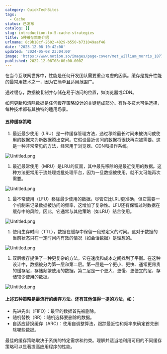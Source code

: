 ```yaml
---
category: QuickTechBites
tags:
  - Cache
status: 已发布
catalog: []
slug: introduction-to-5-cache-strategies
title: 5种缓存策略介绍
urlname: 8c9b18cf-2602-4829-b550-b731049aaf46
date: '2023-12-08 10:42:00'
updated: '2024-05-08 23:04:00'
image: 'https://www.notion.so/images/page-cover/met_william_morris_1877_willow.jpg'
published: 2022-12-08T08:00:00.000Z
---
```


在当今互联网世界中，性能是任何开发团队需要重点考虑的因素。缓存是提升性能的最常用技术之一，因为它简单且适用范围广。


通过缓存，数据被复制并存储在易于访问的位置，如浏览器或CDN。


如何更新和清除数据是任何缓存策略设计的关键组成部分。有许多技术可供选择，每种技术都有其独特的适用场景。


#### 五种缓存策略

1. 最近最少使用（LRU）是一种缓存管理方法，通过移除最长时间未被访问或使用的数据来为新数据腾出空间。它假设最近访问的数据将很快再次被需要。这是一种非常常见的方法，经常用于浏览器、CDN和操作系统。

![Untitled.png](https://prod-files-secure.s3.us-west-2.amazonaws.com/5d24fe63-e567-4804-86f9-9fdc62e13082/74494354-3dc7-4fc2-be3e-7e15913b3f24/Untitled.png?X-Amz-Algorithm=AWS4-HMAC-SHA256&X-Amz-Content-Sha256=UNSIGNED-PAYLOAD&X-Amz-Credential=ASIAZI2LB466USNZB5BD%2F20250411%2Fus-west-2%2Fs3%2Faws4_request&X-Amz-Date=20250411T213441Z&X-Amz-Expires=3600&X-Amz-Security-Token=IQoJb3JpZ2luX2VjEEwaCXVzLXdlc3QtMiJHMEUCIQDaXq1XhadlRT1TRl4cfDO3hQp%2Br53V9tqJLHxTZnPK9QIgcuJXj%2F2PMixyDKV%2FCfXrbxqhJ6upm38sySODkQsZ8RQqiAQIxf%2F%2F%2F%2F%2F%2F%2F%2F%2F%2FARAAGgw2Mzc0MjMxODM4MDUiDB0bwBI4io4FtI%2BvoyrcA0cfV2lWWn3p%2BnI%2BA46H3tFVwItcxBK6v8ViplqxmiTktSCKe17%2F6h79DbqaGZSphbjZWf%2Ff9GQO1rVUBjlFF8IK78dSpzaY%2Bhj1dKj1asTFXS%2F5MvnAnBx08h0O%2FXIMqFywvSaIDcGwmDGlmE1%2B67g9TnPnq7nYvDfPvZDaU3OhYFPJSkvlPtWDT0xWFhU4PcxEbT6ZvWvimCuw58ZpGKKBzWpZ31IHGq%2Blx86Z2lSS2dFxjcXRzBQCMQJNRtePyf1hUttW3YsqzXB5yB1LmA0oUQTt7TSMLTjzuWYKufeCl%2FAhhW6YDZdRLoZjusvU1XhUBVGdoqOY7ITEeh7ArU30WpWimda%2F23EJWGWIEwE31AThfvRtySIKCl3lMtboOaQOIA%2BUp0oB1ZyWebvVgUHgGTr81nqXodmbmLChZyUhsrtlQRsM9l8L5HPXNgIgqyMeOkzC%2F62OTtLayqtQtrs2wrnsBGC%2FEXyxmJkS%2FKPFvwzHwGeClqotYJ4xOav7brIbFFzeIV%2Bx6julaQ9a1Q2xtx%2BnNUMjvcKnWOA9Xd8t3OnWeH5NglfoynH2tWxfq0YrfUIWiHjdF%2FnocuZv%2FOJ9UgHvsuTFCm8CnC3vhc%2BWPyVCRHj3XeO7WczjMPPv5b8GOqUBdOABU4EuPNXTN4khMW7eFP7B1MjvSgX2ec9bogbqk8sNl3CBywPHlf0hjvX6kICil2L%2FuFkf3zLo9uYyT19d55IUhMtKdoH862ytuWLDAjn7swijY8w7rWEQspi%2BR2iX%2FQG4xH6OiSbfw376%2BDgYC3krMhUp3llyW3j8niUE%2BmOrl8hPnqOwOwohiUzKCZ9RlcDeasvzoOeZSXue3I388jIBEPqP&X-Amz-Signature=a7b565ad2789e09e4a5c513650af252faaab21d967e305301fcb398bb7a8c60a&X-Amz-SignedHeaders=host&x-id=GetObject)

1. 最近最常使用（MRU）是LRU的反面，其中最先移除的是最近使用的数据。这种方法更常用于流处理或批处理平台，因为一旦数据被使用，就不太可能再次需要。

![Untitled.png](https://prod-files-secure.s3.us-west-2.amazonaws.com/5d24fe63-e567-4804-86f9-9fdc62e13082/9394e615-e149-4cd8-9a1b-e3c39cda8184/Untitled.png?X-Amz-Algorithm=AWS4-HMAC-SHA256&X-Amz-Content-Sha256=UNSIGNED-PAYLOAD&X-Amz-Credential=ASIAZI2LB466USNZB5BD%2F20250411%2Fus-west-2%2Fs3%2Faws4_request&X-Amz-Date=20250411T213441Z&X-Amz-Expires=3600&X-Amz-Security-Token=IQoJb3JpZ2luX2VjEEwaCXVzLXdlc3QtMiJHMEUCIQDaXq1XhadlRT1TRl4cfDO3hQp%2Br53V9tqJLHxTZnPK9QIgcuJXj%2F2PMixyDKV%2FCfXrbxqhJ6upm38sySODkQsZ8RQqiAQIxf%2F%2F%2F%2F%2F%2F%2F%2F%2F%2FARAAGgw2Mzc0MjMxODM4MDUiDB0bwBI4io4FtI%2BvoyrcA0cfV2lWWn3p%2BnI%2BA46H3tFVwItcxBK6v8ViplqxmiTktSCKe17%2F6h79DbqaGZSphbjZWf%2Ff9GQO1rVUBjlFF8IK78dSpzaY%2Bhj1dKj1asTFXS%2F5MvnAnBx08h0O%2FXIMqFywvSaIDcGwmDGlmE1%2B67g9TnPnq7nYvDfPvZDaU3OhYFPJSkvlPtWDT0xWFhU4PcxEbT6ZvWvimCuw58ZpGKKBzWpZ31IHGq%2Blx86Z2lSS2dFxjcXRzBQCMQJNRtePyf1hUttW3YsqzXB5yB1LmA0oUQTt7TSMLTjzuWYKufeCl%2FAhhW6YDZdRLoZjusvU1XhUBVGdoqOY7ITEeh7ArU30WpWimda%2F23EJWGWIEwE31AThfvRtySIKCl3lMtboOaQOIA%2BUp0oB1ZyWebvVgUHgGTr81nqXodmbmLChZyUhsrtlQRsM9l8L5HPXNgIgqyMeOkzC%2F62OTtLayqtQtrs2wrnsBGC%2FEXyxmJkS%2FKPFvwzHwGeClqotYJ4xOav7brIbFFzeIV%2Bx6julaQ9a1Q2xtx%2BnNUMjvcKnWOA9Xd8t3OnWeH5NglfoynH2tWxfq0YrfUIWiHjdF%2FnocuZv%2FOJ9UgHvsuTFCm8CnC3vhc%2BWPyVCRHj3XeO7WczjMPPv5b8GOqUBdOABU4EuPNXTN4khMW7eFP7B1MjvSgX2ec9bogbqk8sNl3CBywPHlf0hjvX6kICil2L%2FuFkf3zLo9uYyT19d55IUhMtKdoH862ytuWLDAjn7swijY8w7rWEQspi%2BR2iX%2FQG4xH6OiSbfw376%2BDgYC3krMhUp3llyW3j8niUE%2BmOrl8hPnqOwOwohiUzKCZ9RlcDeasvzoOeZSXue3I388jIBEPqP&X-Amz-Signature=ba41fa2ee21ae6e0235da2858ea3f2c2ad76437db95315c0d2b3541b7c0f5c02&X-Amz-SignedHeaders=host&x-id=GetObject)

1. 最不常使用（LFU）移除最少使用的数据。尽管它比LRU更准确，但它需要一个机制来记录数据被访问的频率，这增加了复杂性。LFU还有保留过时数据在缓存中的风险。因此，它通常与其他策略（如LRU）结合使用。

![Untitled.png](https://prod-files-secure.s3.us-west-2.amazonaws.com/5d24fe63-e567-4804-86f9-9fdc62e13082/ff489bb8-941e-4617-b208-e17020ed7ada/Untitled.png?X-Amz-Algorithm=AWS4-HMAC-SHA256&X-Amz-Content-Sha256=UNSIGNED-PAYLOAD&X-Amz-Credential=ASIAZI2LB466USNZB5BD%2F20250411%2Fus-west-2%2Fs3%2Faws4_request&X-Amz-Date=20250411T213441Z&X-Amz-Expires=3600&X-Amz-Security-Token=IQoJb3JpZ2luX2VjEEwaCXVzLXdlc3QtMiJHMEUCIQDaXq1XhadlRT1TRl4cfDO3hQp%2Br53V9tqJLHxTZnPK9QIgcuJXj%2F2PMixyDKV%2FCfXrbxqhJ6upm38sySODkQsZ8RQqiAQIxf%2F%2F%2F%2F%2F%2F%2F%2F%2F%2FARAAGgw2Mzc0MjMxODM4MDUiDB0bwBI4io4FtI%2BvoyrcA0cfV2lWWn3p%2BnI%2BA46H3tFVwItcxBK6v8ViplqxmiTktSCKe17%2F6h79DbqaGZSphbjZWf%2Ff9GQO1rVUBjlFF8IK78dSpzaY%2Bhj1dKj1asTFXS%2F5MvnAnBx08h0O%2FXIMqFywvSaIDcGwmDGlmE1%2B67g9TnPnq7nYvDfPvZDaU3OhYFPJSkvlPtWDT0xWFhU4PcxEbT6ZvWvimCuw58ZpGKKBzWpZ31IHGq%2Blx86Z2lSS2dFxjcXRzBQCMQJNRtePyf1hUttW3YsqzXB5yB1LmA0oUQTt7TSMLTjzuWYKufeCl%2FAhhW6YDZdRLoZjusvU1XhUBVGdoqOY7ITEeh7ArU30WpWimda%2F23EJWGWIEwE31AThfvRtySIKCl3lMtboOaQOIA%2BUp0oB1ZyWebvVgUHgGTr81nqXodmbmLChZyUhsrtlQRsM9l8L5HPXNgIgqyMeOkzC%2F62OTtLayqtQtrs2wrnsBGC%2FEXyxmJkS%2FKPFvwzHwGeClqotYJ4xOav7brIbFFzeIV%2Bx6julaQ9a1Q2xtx%2BnNUMjvcKnWOA9Xd8t3OnWeH5NglfoynH2tWxfq0YrfUIWiHjdF%2FnocuZv%2FOJ9UgHvsuTFCm8CnC3vhc%2BWPyVCRHj3XeO7WczjMPPv5b8GOqUBdOABU4EuPNXTN4khMW7eFP7B1MjvSgX2ec9bogbqk8sNl3CBywPHlf0hjvX6kICil2L%2FuFkf3zLo9uYyT19d55IUhMtKdoH862ytuWLDAjn7swijY8w7rWEQspi%2BR2iX%2FQG4xH6OiSbfw376%2BDgYC3krMhUp3llyW3j8niUE%2BmOrl8hPnqOwOwohiUzKCZ9RlcDeasvzoOeZSXue3I388jIBEPqP&X-Amz-Signature=d454f80317d4244fbb1f5853bbe00012be9a107600c6f8faf4c7c12ddbab613e&X-Amz-SignedHeaders=host&x-id=GetObject)

1. 使用生存时间（TTL），数据在缓存中保留一段预定义的时间。这对于数据的当前状态只在一定时间内有效的情况（如会话数据）是理想的。

![Untitled.png](https://prod-files-secure.s3.us-west-2.amazonaws.com/5d24fe63-e567-4804-86f9-9fdc62e13082/480ed8d3-f3c7-4a40-a9c6-4ca2e915c139/Untitled.png?X-Amz-Algorithm=AWS4-HMAC-SHA256&X-Amz-Content-Sha256=UNSIGNED-PAYLOAD&X-Amz-Credential=ASIAZI2LB466USNZB5BD%2F20250411%2Fus-west-2%2Fs3%2Faws4_request&X-Amz-Date=20250411T213441Z&X-Amz-Expires=3600&X-Amz-Security-Token=IQoJb3JpZ2luX2VjEEwaCXVzLXdlc3QtMiJHMEUCIQDaXq1XhadlRT1TRl4cfDO3hQp%2Br53V9tqJLHxTZnPK9QIgcuJXj%2F2PMixyDKV%2FCfXrbxqhJ6upm38sySODkQsZ8RQqiAQIxf%2F%2F%2F%2F%2F%2F%2F%2F%2F%2FARAAGgw2Mzc0MjMxODM4MDUiDB0bwBI4io4FtI%2BvoyrcA0cfV2lWWn3p%2BnI%2BA46H3tFVwItcxBK6v8ViplqxmiTktSCKe17%2F6h79DbqaGZSphbjZWf%2Ff9GQO1rVUBjlFF8IK78dSpzaY%2Bhj1dKj1asTFXS%2F5MvnAnBx08h0O%2FXIMqFywvSaIDcGwmDGlmE1%2B67g9TnPnq7nYvDfPvZDaU3OhYFPJSkvlPtWDT0xWFhU4PcxEbT6ZvWvimCuw58ZpGKKBzWpZ31IHGq%2Blx86Z2lSS2dFxjcXRzBQCMQJNRtePyf1hUttW3YsqzXB5yB1LmA0oUQTt7TSMLTjzuWYKufeCl%2FAhhW6YDZdRLoZjusvU1XhUBVGdoqOY7ITEeh7ArU30WpWimda%2F23EJWGWIEwE31AThfvRtySIKCl3lMtboOaQOIA%2BUp0oB1ZyWebvVgUHgGTr81nqXodmbmLChZyUhsrtlQRsM9l8L5HPXNgIgqyMeOkzC%2F62OTtLayqtQtrs2wrnsBGC%2FEXyxmJkS%2FKPFvwzHwGeClqotYJ4xOav7brIbFFzeIV%2Bx6julaQ9a1Q2xtx%2BnNUMjvcKnWOA9Xd8t3OnWeH5NglfoynH2tWxfq0YrfUIWiHjdF%2FnocuZv%2FOJ9UgHvsuTFCm8CnC3vhc%2BWPyVCRHj3XeO7WczjMPPv5b8GOqUBdOABU4EuPNXTN4khMW7eFP7B1MjvSgX2ec9bogbqk8sNl3CBywPHlf0hjvX6kICil2L%2FuFkf3zLo9uYyT19d55IUhMtKdoH862ytuWLDAjn7swijY8w7rWEQspi%2BR2iX%2FQG4xH6OiSbfw376%2BDgYC3krMhUp3llyW3j8niUE%2BmOrl8hPnqOwOwohiUzKCZ9RlcDeasvzoOeZSXue3I388jIBEPqP&X-Amz-Signature=077983be66de3010f3446f73ca89b34edc49dd4cd1074272b5cb20103d91408e&X-Amz-SignedHeaders=host&x-id=GetObject)

1. 双层缓存提供了一种更复杂的方法，它在速度和成本之间找到了平衡。在这种设计中，数据被分为第一层和第二层。第一层是一个更小、更快、通常更昂贵的缓存层，存储频繁使用的数据。第二层是一个更大、更慢、更便宜的层，存储较少使用的数据。

![Untitled.png](https://prod-files-secure.s3.us-west-2.amazonaws.com/5d24fe63-e567-4804-86f9-9fdc62e13082/35e68090-275d-4707-9e9a-ce86f000e9eb/Untitled.png?X-Amz-Algorithm=AWS4-HMAC-SHA256&X-Amz-Content-Sha256=UNSIGNED-PAYLOAD&X-Amz-Credential=ASIAZI2LB466USNZB5BD%2F20250411%2Fus-west-2%2Fs3%2Faws4_request&X-Amz-Date=20250411T213441Z&X-Amz-Expires=3600&X-Amz-Security-Token=IQoJb3JpZ2luX2VjEEwaCXVzLXdlc3QtMiJHMEUCIQDaXq1XhadlRT1TRl4cfDO3hQp%2Br53V9tqJLHxTZnPK9QIgcuJXj%2F2PMixyDKV%2FCfXrbxqhJ6upm38sySODkQsZ8RQqiAQIxf%2F%2F%2F%2F%2F%2F%2F%2F%2F%2FARAAGgw2Mzc0MjMxODM4MDUiDB0bwBI4io4FtI%2BvoyrcA0cfV2lWWn3p%2BnI%2BA46H3tFVwItcxBK6v8ViplqxmiTktSCKe17%2F6h79DbqaGZSphbjZWf%2Ff9GQO1rVUBjlFF8IK78dSpzaY%2Bhj1dKj1asTFXS%2F5MvnAnBx08h0O%2FXIMqFywvSaIDcGwmDGlmE1%2B67g9TnPnq7nYvDfPvZDaU3OhYFPJSkvlPtWDT0xWFhU4PcxEbT6ZvWvimCuw58ZpGKKBzWpZ31IHGq%2Blx86Z2lSS2dFxjcXRzBQCMQJNRtePyf1hUttW3YsqzXB5yB1LmA0oUQTt7TSMLTjzuWYKufeCl%2FAhhW6YDZdRLoZjusvU1XhUBVGdoqOY7ITEeh7ArU30WpWimda%2F23EJWGWIEwE31AThfvRtySIKCl3lMtboOaQOIA%2BUp0oB1ZyWebvVgUHgGTr81nqXodmbmLChZyUhsrtlQRsM9l8L5HPXNgIgqyMeOkzC%2F62OTtLayqtQtrs2wrnsBGC%2FEXyxmJkS%2FKPFvwzHwGeClqotYJ4xOav7brIbFFzeIV%2Bx6julaQ9a1Q2xtx%2BnNUMjvcKnWOA9Xd8t3OnWeH5NglfoynH2tWxfq0YrfUIWiHjdF%2FnocuZv%2FOJ9UgHvsuTFCm8CnC3vhc%2BWPyVCRHj3XeO7WczjMPPv5b8GOqUBdOABU4EuPNXTN4khMW7eFP7B1MjvSgX2ec9bogbqk8sNl3CBywPHlf0hjvX6kICil2L%2FuFkf3zLo9uYyT19d55IUhMtKdoH862ytuWLDAjn7swijY8w7rWEQspi%2BR2iX%2FQG4xH6OiSbfw376%2BDgYC3krMhUp3llyW3j8niUE%2BmOrl8hPnqOwOwohiUzKCZ9RlcDeasvzoOeZSXue3I388jIBEPqP&X-Amz-Signature=e176b21ee6b98a371ada877f77b34c8b98412aeb81010237b6a7a9c969333559&X-Amz-SignedHeaders=host&x-id=GetObject)


#### 上述五种策略是最流行的缓存方法。还有其他值得一提的方法，如：

- 先进先出（FIFO）：最早的数据首先被删除。
- 随机替换（RR）：随机选择要删除的数据。
- 自适应替换缓存（ARC）：使用自调整算法，跟踪最近性和频率来确定首先删除哪些数据。

最佳的缓存策略取决于系统的特定需求和约束。理解并适当地利用可用的不同缓存策略可以显著提高应用程序的性能。

